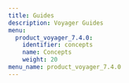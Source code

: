 ```yaml
---
title: Guides
description: Voyager Guides
menu:
  product_voyager_7.4.0:
    identifier: concepts
    name: Concepts
    weight: 20
menu_name: product_voyager_7.4.0
---
```

